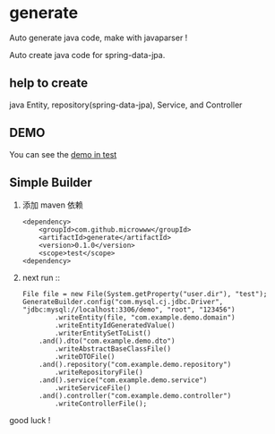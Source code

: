 # generate
Auto generate java code, make with javaparser !

Auto create java code for spring-data-jpa.

## help to create
java Entity, repository(spring-data-jpa), Service, and Controller 

## DEMO
You can see the [demo in test](https://github.com/microwww/generate/tree/master/src/test/java/com/github/microwww/generate)

## Simple Builder

1. 添加 maven 依赖
    ```
    <dependency>
        <groupId>com.github.microwww</groupId>
        <artifactId>generate</artifactId>
        <version>0.1.0</version>
        <scope>test</scope>
    <dependency>
    ```
2. next run ::
    ```
    File file = new File(System.getProperty("user.dir"), "test");
    GenerateBuilder.config("com.mysql.cj.jdbc.Driver", "jdbc:mysql://localhost:3306/demo", "root", "123456")
            .writeEntity(file, "com.example.demo.domain")
            .writeEntityIdGeneratedValue()
            .writerEntitySetToList()
        .and().dto("com.example.demo.dto")
            .writeAbstractBaseClassFile()
            .writeDTOFile()
        .and().repository("com.example.demo.repository")
            .writeRepositoryFile()
        .and().service("com.example.demo.service")
            .writeServiceFile()
        .and().controller("com.example.demo.controller")
            .writeControllerFile();
    ```
good luck !

